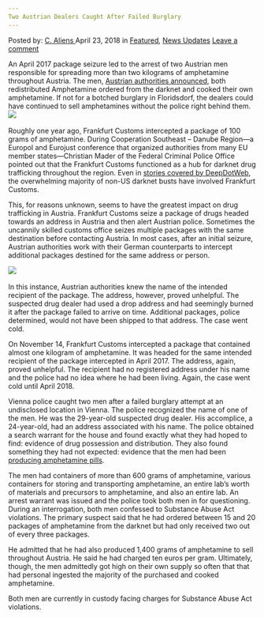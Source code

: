 ```yaml
---
Two Austrian Dealers Caught After Failed Burglary
---
```

<article class="post-listing post-25465 post type-post status-publish format-standard has-post-thumbnail hentry 
 tag-austrian tag-burglary tag-caught tag-dealers tag-failed">
<div class="post-inner">
<span>Posted by: <a href="https://www.deepdotweb.com/author/caliens/" title="">C. Aliens </a></span>
<span>April 23, 2018</span>
<span>in <a href="https://www.deepdotweb.com/category/deepdot-news/" rel="category tag">Featured</a>, <a href="https://www.deepdotweb.com/category/news-updates/" rel="category tag">News Updates</a></span>
<span><a href="https://www.deepdotweb.com/2018/04/23/two-austrian-dealers-caught-after-failed-burglary/#respond">Leave a comment</a></span>


<p>An April 2017 package seizure led to the arrest of two Austrian men responsible for spreading more than two kilograms of amphetamine throughout Austria. The men, <a href="http://www.polizei.gv.at/wien/presse/aussendungen/presse.aspx?prid=3335304D554F6A7A4E6A493D&amp;pro=0">Austrian authorities announced</a>, both redistributed Amphetamine ordered from the darknet and cooked their own amphetamine. If not for a botched burglary in Floridsdorf, the dealers could have continued to sell amphetamines without the police right behind them.<img class="wp-image-25470 aligncenter" src="/imgs/2018/04/word-image-50.jpeg" srcset="/imgs/2018/04/word-image-50.jpeg 660w, /imgs/2018/04/word-image-50-300x150.jpeg 300w" sizes="(max-width: 660px) 100vw, 660px" /></p>
<p>Roughly one year ago, Frankfurt Customs intercepted a package of 100 grams of amphetamine. During Cooperation Southeast &#8211; Danube Region—a Europol and Eurojust conference that organized authorities from many EU member states—Christian Mader of the Federal Criminal Police Office pointed out that the Frankfurt Customs functioned as a hub for darknet drug trafficking throughout the region. Even in <a href="https://www.deepdotweb.com/tag/Austria">stories covered by DeepDotWeb</a>, the overwhelming majority of non-US darknet busts have involved Frankfurt Customs.</p>
<p>This, for reasons unknown, seems to have the greatest impact on drug trafficking in Austria. Frankfurt Customs seize a package of drugs headed towards an address in Austria and then alert Austrian police. Sometimes the uncannily skilled customs office seizes multiple packages with the same destination before contacting Austria. In most cases, after an initial seizure, Austrian authorities work with their German counterparts to intercept additional packages destined for the same address or person.</p>
<p><img class="wp-image-25471" src="/imgs/2018/04/word-image-51.jpeg" srcset="/imgs/2018/04/word-image-51.jpeg 660w, /imgs/2018/04/word-image-51-300x150.jpeg 300w" sizes="(max-width: 660px) 100vw, 660px" /></p>
<p>In this instance, Austrian authorities knew the name of the intended recipient of the package. The address, however, proved unhelpful. The suspected drug dealer had used a drop address and had seemingly burned it after the package failed to arrive on time. Additional packages, police determined, would not have been shipped to that address. The case went cold.</p>
<p>On November 14, Frankfurt Customs intercepted a package that contained almost one kilogram of amphetamine. It was headed for the same intended recipient of the package intercepted in April 2017. The address, again, proved unhelpful. The recipient had no registered address under his name and the police had no idea where he had been living. Again, the case went cold until April 2018.</p>
<p>Vienna police caught two men after a failed burglary attempt at an undisclosed location in Vienna. The police recognized the name of one of the men. He was the 29-year-old suspected drug dealer. His accomplice, a 24-year-old, had an address associated with his name. The police obtained a search warrant for the house and found exactly what they had hoped to find: evidence of drug possession and distribution. They also found something they had not expected: evidence that the men had been <a href="https://www.deepdotweb.com/tag/amphetamine/">producing amphetamine pills</a>.</p>
<p>The men had containers of more than 600 grams of amphetamine, various containers for storing and transporting amphetamine, an entire lab’s worth of materials and precursors to amphetamine, and also an entire lab. An arrest warrant was issued and the police took both men in for questioning. During an interrogation, both men confessed to Substance Abuse Act violations. The primary suspect said that he had ordered between 15 and 20 packages of amphetamine from the darknet but had only received two out of every three packages.</p>
<p>He admitted that he had also produced 1,400 grams of amphetamine to sell throughout Austria. He said he had charged ten euros per gram. Ultimately, though, the men admittedly got high on their own supply so often that that had personal ingested the majority of the purchased and cooked amphetamine.</p>
<p>Both men are currently in custody facing charges for Substance Abuse Act violations.</p>
</div>
<span style="display:none"><a href="https://www.deepdotweb.com/tag/austrian/" rel="tag">austrian</a> <a href="https://www.deepdotweb.com/tag/burglary/" rel="tag">burglary</a> <a href="https://www.deepdotweb.com/tag/caught/" rel="tag">caught</a> <a href="https://www.deepdotweb.com/tag/dealers/" rel="tag">dealers</a> <a href="https://www.deepdotweb.com/tag/failed/" rel="tag">failed</a></span> <span style="display:none" class="updated">2018-04-23<a href="https://www.deepdotweb.com/author/caliens/" title="Posts by C. Aliens" rel="author">C. Aliens</a></strong></div>
</div>
</article>

